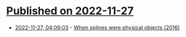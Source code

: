 # [Published on 2022-11-27](index.md)

* [2022-11-27, 04:09:03](https://news.ycombinator.com/item?id=33760232) - [When splines were physical objects (2016)](https://www.core77.com/posts/55368/When-Splines-Were-Physical-Objects)
